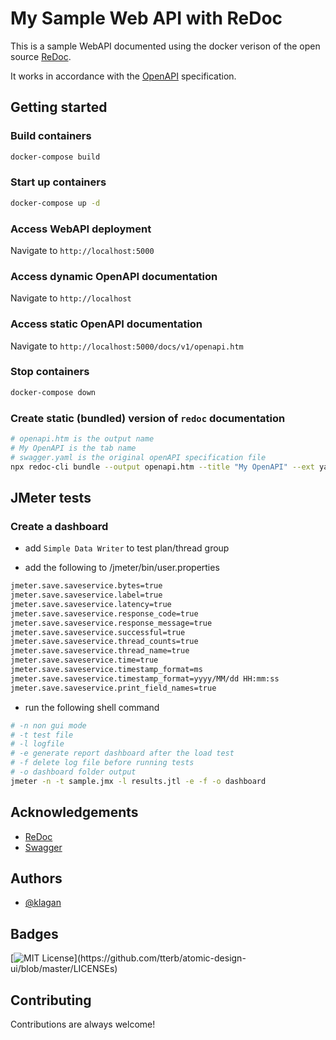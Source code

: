 
# My Sample Web API with ReDoc

This is a sample WebAPI documented using the docker verison of the open source [ReDoc](https://github.com/Redocly/redoc).

It works in accordance with the [OpenAPI](https://swagger.io/resources/open-api/) specification.

## Getting started

### Build containers

```zsh
docker-compose build
```

### Start up containers

```zsh
docker-compose up -d
```

### Access WebAPI deployment

Navigate to `http://localhost:5000`

### Access dynamic OpenAPI documentation

Navigate to `http://localhost`

### Access static OpenAPI documentation

Navigate to `http://localhost:5000/docs/v1/openapi.htm`

### Stop containers

```zsh
docker-compose down
```

### Create static (bundled) version of `redoc` documentation

```bash
# openapi.htm is the output name
# My OpenAPI is the tab name
# swagger.yaml is the original openAPI specification file
npx redoc-cli bundle --output openapi.htm --title "My OpenAPI" --ext yaml --options.theme.colors.primary.main=blue swagger.yaml
```

## JMeter tests

### Create a dashboard

- add `Simple Data Writer` to test plan/thread group
  
- add the following to /jmeter/bin/user.properties

```bash
jmeter.save.saveservice.bytes=true
jmeter.save.saveservice.label=true
jmeter.save.saveservice.latency=true
jmeter.save.saveservice.response_code=true
jmeter.save.saveservice.response_message=true
jmeter.save.saveservice.successful=true
jmeter.save.saveservice.thread_counts=true
jmeter.save.saveservice.thread_name=true
jmeter.save.saveservice.time=true
jmeter.save.saveservice.timestamp_format=ms
jmeter.save.saveservice.timestamp_format=yyyy/MM/dd HH:mm:ss
jmeter.save.saveservice.print_field_names=true
```

- run the following shell command

```bash
# -n non gui mode
# -t test file
# -l logfile
# -e generate report dashboard after the load test
# -f delete log file before running tests
# -o dashboard folder output
jmeter -n -t sample.jmx -l results.jtl -e -f -o dashboard
```

## Acknowledgements

- [ReDoc](https://github.com/Redocly/redoc)
- [Swagger](https://swagger.io/resources/open-api/)

## Authors

- [@klagan](https://github.com/klagan)

## Badges

[![MIT License](https://img.shields.io/apm/l/atomic-design-ui.svg?)](https://github.com/tterb/atomic-design-ui/blob/master/LICENSEs)

## Contributing

Contributions are always welcome!
